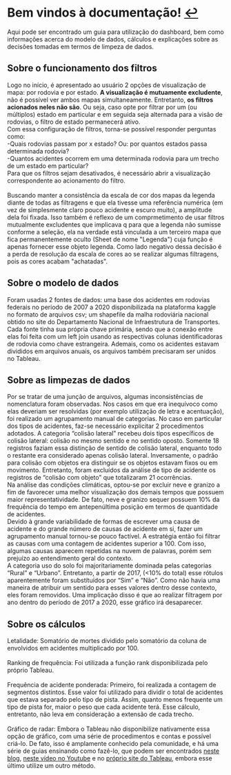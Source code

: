 # Bem vindos à documentação! [:leftwards_arrow_with_hook:](https://tabsoft.co/3RHZpBk)

Aqui pode ser encontrado um guia para utilização do dashboard, bem como informações acerca do modelo de dados, cálculos e explicações sobre as decisões tomadas em termos de limpeza de dados.

## Sobre o funcionamento dos filtros
Logo no início, é apresentado ao usuário 2 opções de visualização de mapa: por rodovia e por estado. __A visualização é mutuamente excludente__, não é possível ver ambos mapas simultaneamente. Entretanto, __os filtros acionados neles não são__. Ou seja, caso opte por filtrar por um (ou múltiplos) estado em particular e em seguida seja alternada para a visão de rodovias, o filtro de estado permanecerá ativo.<br/>
Com essa configuração de filtros, torna-se possível responder perguntas como:<br/>
-Quais rodovias passam por x estado? Ou: por quantos estados passa determinada rodovia?<br/>
-Quantos acidentes ocorrem em uma determinada rodovia para um trecho de um estado em particular?<br/>
Para que os filtros sejam desativados, é necessário abrir a visualização correspondente ao acionamento do filtro.<br/>
<br/>
Buscando manter a consistência da escala de cor dos mapas da legenda diante de todas as filtragens e que ela tivesse uma referência numérica (em vez de simplesmente claro pouco acidente e escuro muito), a amplitude dela foi fixada. Isso também é reflexo de um comprmetimento de usar filtros mutualmente excludentes que implicava q para que a legenda não sumisse conforme a seleção, ela na verdade está vinculada a um terceiro mapa que fica permanentemente oculto (Sheet de nome "Legenda") cuja função é apenas fornecer esse objeto legenda. Como lado negativo dessa decisão é a perda de resolução da escala de cores ao se realizar algumas filtragens, pois as cores acabam "achatadas".

## Sobre o modelo de dados
Foram usadas 2 fontes de dados: uma base dos acidentes em rodovias federais no período de 2007 a 2020 disponibilizada na plataforma kaggle no formato de arquivos csv; um shapefile da malha rodoviária nacional obtido no site do Departamento Nacional de Infraestrutura de Transportes.<br/>
Cada fonte tinha sua própria chave primária, sendo que a conexão entre elas foi feita com um left join usando as respectivas colunas identificadoras de rodovia como chave estrangeira. Ademais, como os acidentes estavam divididos em arquivos anuais, os arquivos também precisaram ser unidos no Tableau.

## Sobre as limpezas de dados
Por se tratar de uma junção de arquivos, algumas inconsistências de nomenclatura foram observadas. Nos casos em que era inequívoco como elas deveriam ser resolvidas (por exemplo utilização de letra e acentuação), foi realizado um agrupamento manual de categorias. No caso em particular dos tipos de acidentes, faz-se necessário explicitar 2 procedimentos adotados. A categoria “colisão lateral” recebeu dois tipos específicos de colisão lateral: colisão no mesmo sentido e no sentido oposto. Somente 18 registros faziam essa distinção de sentido de colisão lateral, enquanto todo o restante era considerado apenas colisão lateral. Inversamente, o padrão para colisão com objetos era distinguir se os objetos estavam fixos ou em movimento. Entretanto, foram excluídos da análise de tipo de acidente os registros de “colisão com objeto” que totalizaram 21 ocorrências.<br/>
Na análise das condições climáticas, optou-se por excluir neve e granizo a fim de favorecer uma melhor visualização dos demais tempos que possuem maior representatividade. De fato, neve e granizo sequer possuem 10% da frequência do tempo em antepenúltima posição em termos de quantidade de acidentes.<br/>
Devido à grande variabilidade de formas de escrever uma causa de acidente e do grande número de causas de acidente em si, fazer um agrupamento manual tornou-se pouco factível. A estratégia então foi filtrar as causas com uma contagem de acidentes superior a 100. Com isso, algumas causas aparecem repetidas na nuvem de palavras, porém sem prejuízo ao entendimento geral do contexto.<br/>
A categoria uso do solo foi majoritariamente dominada pelas categorias “Rural” e “Urbano”. Entretanto, a partir de 2017, (<10% do total) esse rótulos aparentemente foram substítuídos por “Sim” e “Não”. Como não havia uma maneira de atribuir um sentido para esses valores dentro desse contexto, eles foram removidos. Uma implicação disso é que ao realizar filtragem por ano dentro do período de 2017 a 2020, esse gráfico irá desaparecer.

## Sobre os cálculos
Letalidade: Somatório de mortes dividido pelo somatório da coluna de envolvidos em acidentes multiplicado por 100.<br/>
<br/>
Ranking de frequência: Foi utilizada a função rank disponibilizada pelo próprio Tableau.<br/>
<br/>
Frequência de acidente ponderada: Primeiro, foi realizada a contagem de segmentos distintos. Esse valor foi utilizado para dividir o total de acidentes que estava separado pelo tipo de pista. Assim, quanto menos frequente um tipo de pista for, maior o peso que cada acidente terá. Esse cálculo, entretanto, não leva em consideração a extensão de cada trecho.<br/>
<br/>
Gráfico de radar: Embora o Tableau não disponibilize nativamente essa opção de gráfico, com uma série de procedimentos e contas e possível criá-lo. De fato, isso é amplamente conhecido pela comunidade, e há uma série de guias ensinando como fazê-lo, que podem ser encontrados [neste blog](https://www.thedataschool.co.uk/ellen-blackburn/a-simple-way-to-make-a-radar-chart/), [neste vídeo no Youtube](https://www.youtube.com/watch?v=wWUXTQZZW2w) e no [próprio site do Tableau](https://www.tableau.com/pt-br/about/blog/2015/7/use-radar-charts-compare-dimensions-over-several-metrics-41592), embora esse último utilize um outro método.
